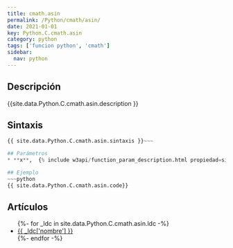 ```yaml
---
title: cmath.asin
permalink: /Python/cmath/asin/
date: 2021-01-01
key: Python.C.cmath.asin
category: python
tags: ['funcion python', 'cmath']
sidebar: 
  nav: python
---
```


## Descripción
{{site.data.Python.C.cmath.asin.description }}

## Sintaxis
~~~python
{{ site.data.Python.C.cmath.asin.sintaxis }}~~~

## Parámetros
* **x**,  {% include w3api/function_param_description.html propiedad=site.data.Python.C.cmath.asin valor="x" %}

## Ejemplo
~~~python
{{ site.data.Python.C.cmath.asin.code}}
~~~

## Artículos
<ul>
{%- for _ldc in site.data.Python.C.cmath.asin.ldc -%}
   <li>
       <a href="{{_ldc['url'] }}">{{ _ldc['nombre'] }}</a>
   </li>
{%- endfor -%}
</ul>

